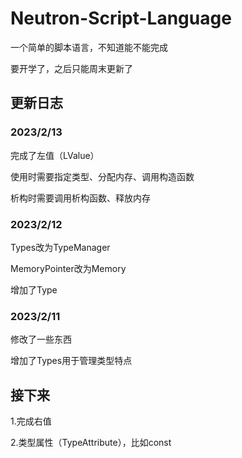# Neutron-Script-Language

一个简单的脚本语言，不知道能不能完成

要开学了，之后只能周末更新了

## 更新日志

### 2023/2/13

完成了左值（LValue）

使用时需要指定类型、分配内存、调用构造函数

析构时需要调用析构函数、释放内存

### 2023/2/12

Types改为TypeManager

MemoryPointer改为Memory

增加了Type

### 2023/2/11

修改了一些东西

增加了Types用于管理类型特点

## 接下来

1.完成右值

2.类型属性（TypeAttribute），比如const

